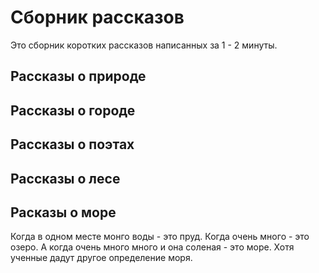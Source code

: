 # Сборник рассказов
Это сборник коротких рассказов написанных за 1 - 2 минуты.
## Рассказы о природе

## Рассказы о городе

## Рассказы о поэтах

## Рассказы о лесе

## Расказы о море
Когда в одном месте монго воды - это пруд. Когда очень много - это озеро. А когда очень много много и она соленая - это море. Хотя ученные дадут другое определение моря.